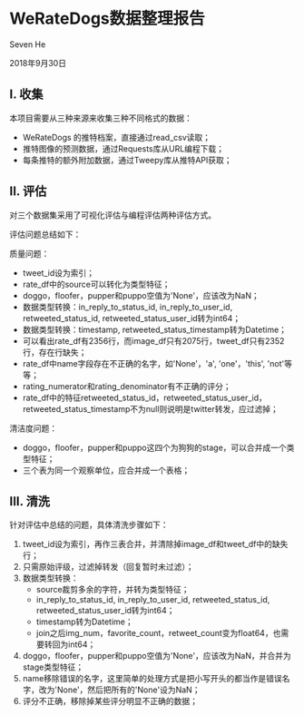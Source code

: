 # WeRateDogs数据整理报告

Seven He

2018年9月30日



## I. 收集

本项目需要从三种来源来收集三种不同格式的数据：

- WeRateDogs 的推特档案，直接通过read_csv读取；
- 推特图像的预测数据，通过Requests库从URL编程下载；
- 每条推特的额外附加数据，通过Tweepy库从推特API获取；



## II. 评估

对三个数据集采用了可视化评估与编程评估两种评估方式。

评估问题总结如下：

质量问题：

- tweet_id设为索引；
- rate_df中的source可以转化为类型特征；
- doggo，floofer，pupper和puppo空值为'None'，应该改为NaN；
- 数据类型转换：in_reply_to_status_id, in_reply_to_user_id, retweeted_status_id, retweeted_status_user_id转为int64；
- 数据类型转换：timestamp, retweeted_status_timestamp转为Datetime；
- 可以看出rate_df有2356行，而image_df只有2075行，tweet_df只有2352行，存在行缺失；
- rate_df中name字段存在不正确的名字，如'None'，'a', 'one'，'this', 'not'等等；
- rating_numerator和rating_denominator有不正确的评分；
- rate_df中的特征retweeted_status_id，retweeted_status_user_id，retweeted_status_timestamp不为null则说明是twitter转发，应过滤掉；

清洁度问题：

- doggo，floofer，pupper和puppo这四个为狗狗的stage，可以合并成一个类型特征；
- 三个表为同一个观察单位，应合并成一个表格；



## III. 清洗

针对评估中总结的问题，具体清洗步骤如下：

1. tweet_id设为索引，再作三表合并，并清除掉image_df和tweet_df中的缺失行；
2. 只需原始评级，过滤掉转发（回复暂时未过滤）；
3. 数据类型转换：
   - source裁剪多余的字符，并转为类型特征；
   - in_reply_to_status_id, in_reply_to_user_id, retweeted_status_id, retweeted_status_user_id转为int64；
   - timestamp转为Datetime；
   - join之后img_num，favorite_count，retweet_count变为float64，也需要转回为int64；
4. doggo，floofer，pupper和puppo空值为'None'，应该改为NaN，并合并为stage类型特征；
5. name移除错误的名字，这里简单的处理方式是把小写开头的都当作是错误名字，改为'None'，然后把所有的'None'设为NaN；
6. 评分不正确，移除掉某些评分明显不正确的数据；

